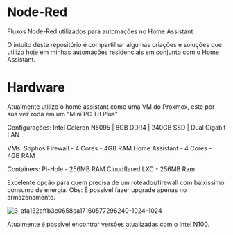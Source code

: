 # Node-Red
Fluxos Node-Red utilizados para automações no Home Assistant

O intuito deste repositório é compartilhar algumas criações e soluções que utilizo hoje em minhas automações residenciais em conjunto com o Home Assistant.

# Hardware

Atualmente utilizo o home assistant como uma VM do Proxmox, este por sua vez roda em um "Mini PC T8 Plus"

Configurações: 
Intel Celeron N5095 | 8GB DDR4 | 240GB SSD | Dual Gigabit LAN

VMs: 
Sophos Firewall - 4 Cores - 4GB RAM
Home Assistant - 4 Cores - 4GB RAM

Containers:
Pi-Hole - 256MB RAM
Cloudflared LXC - 256MB Ram

Excelente opção para quem precisa de um roteador/firewall com baixissimo consumo de energia.
Obs: É possível fazer upgrade apenas no armazenamento.

![3-afa132affb3c0658ca17160577296240-1024-1024](https://github.com/user-attachments/assets/477b44c1-dc7b-4290-8d9d-d839f03a3962)

Atualmente é possível encontrar versões atualizadas com o Intel N100.



